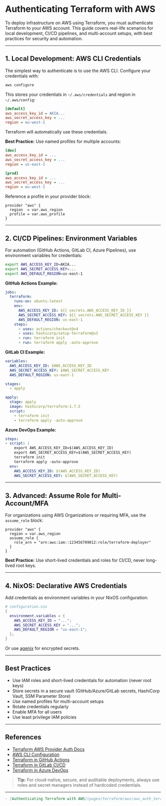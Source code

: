 # Authenticating Terraform with AWS

To deploy infrastructure on AWS using Terraform, you must authenticate Terraform to your AWS account. This guide covers real-life scenarios for local development, CI/CD pipelines, and multi-account setups, with best practices for security and automation.

---

## 1. Local Development: AWS CLI Credentials

The simplest way to authenticate is to use the AWS CLI. Configure your credentials with:

```bash
aws configure
```

This stores your credentials in `~/.aws/credentials` and region in `~/.aws/config`:

```ini
[default]
aws_access_key_id = AKIA...
aws_secret_access_key = ...
region = eu-west-1
```

Terraform will automatically use these credentials.

**Best Practice:** Use named profiles for multiple accounts:

```ini
[dev]
aws_access_key_id = ...
aws_secret_access_key = ...
region = us-east-1

[prod]
aws_access_key_id = ...
aws_secret_access_key = ...
region = eu-west-1
```

Reference a profile in your provider block:

```hcl
provider "aws" {
  region  = var.aws_region
  profile = var.aws_profile
}
```

---

## 2. CI/CD Pipelines: Environment Variables

For automation (GitHub Actions, GitLab CI, Azure Pipelines), use environment variables for credentials:

```bash
export AWS_ACCESS_KEY_ID=AKIA...
export AWS_SECRET_ACCESS_KEY=...
export AWS_DEFAULT_REGION=us-east-1
```

**GitHub Actions Example:**

```yaml
jobs:
  terraform:
    runs-on: ubuntu-latest
    env:
      AWS_ACCESS_KEY_ID: ${{ secrets.AWS_ACCESS_KEY_ID }}
      AWS_SECRET_ACCESS_KEY: ${{ secrets.AWS_SECRET_ACCESS_KEY }}
      AWS_DEFAULT_REGION: us-east-1
    steps:
      - uses: actions/checkout@v4
      - uses: hashicorp/setup-terraform@v3
      - run: terraform init
      - run: terraform apply -auto-approve
```

**GitLab CI Example:**

```yaml
variables:
  AWS_ACCESS_KEY_ID: $AWS_ACCESS_KEY_ID
  AWS_SECRET_ACCESS_KEY: $AWS_SECRET_ACCESS_KEY
  AWS_DEFAULT_REGION: us-east-1

stages:
  - apply

apply:
  stage: apply
  image: hashicorp/terraform:1.7.5
  script:
    - terraform init
    - terraform apply -auto-approve
```

**Azure DevOps Example:**

```yaml
steps:
- script: |
    export AWS_ACCESS_KEY_ID=$(AWS_ACCESS_KEY_ID)
    export AWS_SECRET_ACCESS_KEY=$(AWS_SECRET_ACCESS_KEY)
    terraform init
    terraform apply -auto-approve
  env:
    AWS_ACCESS_KEY_ID: $(AWS_ACCESS_KEY_ID)
    AWS_SECRET_ACCESS_KEY: $(AWS_SECRET_ACCESS_KEY)
```

---

## 3. Advanced: Assume Role for Multi-Account/MFA

For organizations using AWS Organizations or requiring MFA, use the `assume_role` block:

```hcl
provider "aws" {
  region = var.aws_region
  assume_role {
    role_arn = "arn:aws:iam::123456789012:role/terraform-deployer"
  }
}
```

**Best Practice:** Use short-lived credentials and roles for CI/CD, never long-lived root keys.

---

## 4. NixOS: Declarative AWS Credentials

Add credentials as environment variables in your NixOS configuration:

```nix
# configuration.nix
{
  environment.variables = {
    AWS_ACCESS_KEY_ID = "...";
    AWS_SECRET_ACCESS_KEY = "...";
    AWS_DEFAULT_REGION = "us-east-1";
  };
}
```

Or use [agenix](https://github.com/ryantm/agenix) for encrypted secrets.

---

## Best Practices
- Use IAM roles and short-lived credentials for automation (never root keys)
- Store secrets in a secure vault (GitHub/Azure/GitLab secrets, HashiCorp Vault, SSM Parameter Store)
- Use named profiles for multi-account setups
- Rotate credentials regularly
- Enable MFA for all users
- Use least privilege IAM policies

---

## References
- [Terraform AWS Provider Auth Docs](https://registry.terraform.io/providers/hashicorp/aws/latest/docs#authentication)
- [AWS CLI Configuration](https://docs.aws.amazon.com/cli/latest/userguide/cli-configure-files.html)
- [Terraform in GitHub Actions](https://github.com/hashicorp/setup-terraform)
- [Terraform in GitLab CI/CD](https://docs.gitlab.com/ee/ci/examples/terraform.html)
- [Terraform in Azure DevOps](https://learn.microsoft.com/en-us/azure/developer/terraform/overview)

> **Tip:** For cloud-native, secure, and auditable deployments, always use roles and secret managers instead of hardcoded credentials.

---

```markdown
- [Authenticating Terraform with AWS](pages/terraform/aws/aws_auth_terraform.md)
```
